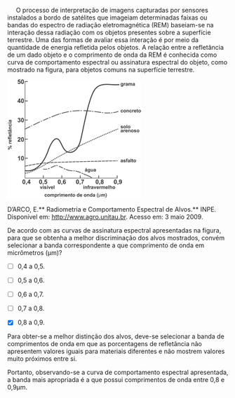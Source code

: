 

     O processo de interpretação de imagens capturadas por sensores instalados a bordo de satélites que imageiam determinadas faixas ou bandas do espectro de radiação eletromagnética (REM) baseiam-se na interação dessa radiação com os objetos presentes sobre a superfície terrestre. Uma das formas de avaliar essa interação é por meio da quantidade de energia refletida pelos objetos. A relação entre a refletância de um dado objeto e o comprimento de onda da REM é conhecida como curva de comportamento espectral ou assinatura espectral do objeto, como mostrado na figura, para objetos comuns na superfície terrestre.

![](665f284c-3acf-a2ec-1475-02cfe32db25c.png)

D’ARCO, E.** Radiometria e Comportamento Espectral de Alvos.** INPE.\
Disponível em: http://www.agro.unitau.br. Acesso em: 3 maio 2009.

De acordo com as curvas de assinatura espectral apresentadas na figura, para que se obtenha a melhor discriminação dos alvos mostrados, convém selecionar a banda correspondente a que comprimento de onda em micrômetros (μm)?



- [ ] 0,4 a 0,5.
- [ ] 0,5 a 0,6.
- [ ] 0,6 a 0,7.
- [ ] 0,7 a 0,8.
- [x] 0,8 a 0,9.


Para obter-se a melhor distinção dos alvos, deve-se selecionar a banda de comprimentos de onda em que as porcentagens de refletância não apresentem valores iguais para materiais diferentes e não mostrem valores muito próximos entre si.

Portanto, observando-se a curva de comportamento espectral apresentada, a banda mais apropriada é a que possui comprimentos de onda entre 0,8 e 0,9μm.
